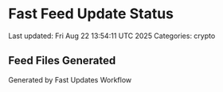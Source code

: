# Fast Feed Update Status
Last updated: Fri Aug 22 13:54:11 UTC 2025
Categories: crypto

## Feed Files Generated

Generated by Fast Updates Workflow
